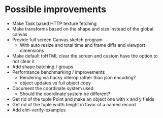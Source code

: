 # Possible improvements

* Make Task based HTTP texture fetching
* Make transforms based on the shape and size instead of the global canvas
* Provide full screen Canvas.sketch program
  * With auto resize and total time and frame diffs and viewport dimensions
* Make default toHTML clear the screen and custom have the option to not clear it
* Add shape batching / groups
* Performance benchmarking / improvements
  * Rendering vía hacky interop rather than json encoding?
  * object updates vs full object copy
* Document the coordinate system used
  * Should the coordinate system be different?
* Get rid of the tuple Point and make an object one with x and y fields
* Get rid of the tuple width height in favor of a named record
* Add elm-verify-examples
